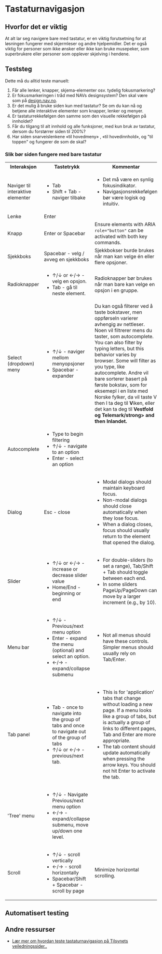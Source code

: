 # Tastaturnavigasjon

## Hvorfor det er viktig
At alt lar seg navigere bare med tastatur, er en viktig forutsetning for at løsningen fungerer med skjermleser og andre hjelpemidler. Det er også viktig for personer som ikke ønsker eller ikke kan bruke musepeker, som superbrukere eller personer som opplever skjelving i hendene.

## Teststeg
Dette må du alltid teste manuelt:

1. Får alle lenker, knapper, skjema-elementer osv. tydelig fokusmarkering?
2. Er fokusmarkeringen i tråd med NAVs designsystem? Den skal være som på [design.nav.no](https://design.nav.no/).
3. Er det mulig å bruke siden kun med tastatur?  Se om du kan nå og betjene alle interaktive elementer som knapper, lenker og menyer.
4. Er tastaturrekkefølgen den samme som den visuelle rekkefølgen på innholdet? 
5. Får du tilgang til alt innhold og alle funksjoner, med kun bruk av tastatur, dersom du forstørrer siden til 200%? 
6. Har siden snarveislenkene «til hovedmeny» , «til hovedinnhold», og "til toppen" og fungerer de som de skal?  

### Slik bør siden fungere med bare tastatur
<table>
	<tbody><tr>
		<th scope="col">Interaksjon </th>
		<th scope="col">Tastetrykk</th>
		<th scope="col">Kommentar</th>
	</tr>
	<tr>
		<td>Naviger til interaktive elementer</td>
		<td><ul>
			<li><span class="keycap">Tab</span></li>
			<li><span class="keycap">Shift</span> + <span class="keycap">Tab</span> - naviger tilbake</li>
		</ul>			</td>
		<td>
			<ul>
				<li>Det må være en synlig fokusindikator.</li>
				<li>Navigasjonsrekkefølgen bør være logisk og intuitiv.</li>
			</ul>
		</td>
	</tr>
	<tr>
		<td>Lenke</td>
		<td><span class="keycap">Enter</span></td>
		<td></td>
	</tr>
	<tr>
		<td>Knapp</td>
		<td><span class="keycap">Enter</span> or <span class="keycap">Spacebar</span></td>
		<td>Ensure elements with ARIA <code>role="button"</code> can  be activated with both key commands.</td>
	</tr>
	<tr>
		<td>Sjekkboks</td>
		<td><span class="keycap">Spacebar</span> - velg / avveg en sjekkboks</td>
		<td>Sjekkbokser burde brukes når man kan velge én eller flere opsjoner.</td>
	</tr>
	<tr>
		<td>Radioknapper</td>
		<td>
			<ul>
				<li><span class="keycap">↑</span>/<span class="keycap">↓</span> or <span class="keycap">←</span>/<span class="keycap">→</span> - velg en opsjon. </li>
				<li><span class="keycap">Tab</span> - gå til neste element.</li>
			</ul>
		</td>
		<td>Radioknapper bør brukes når man bare kan velge en opsjon i en gruppe.</td>
	</tr>
	<tr>
		<td>Select (dropdown) meny</td>
		<td>
			<ul>
				<li><span class="keycap">↑</span>/<span class="keycap">↓</span> - naviger mellom menyopsjoner</li>
				<li><span class="keycap">Spacebar</span> - expander</li>
			</ul>
		</td>
		<td>Du kan også filterer ved å taste bokstaver, men oppførseln varierer avhengig av nettleser. Noen vil filtrerer mens du taster, som autocomplete. You can also filter by typing letters, but this behavior varies by browser. Some will filter as you type, like autocomplete. Andre vil bare sorterer basert på første bokstav, som for eksemepl i en liste med Norske fylker, da vil taste <span class="keycap">V</span> then <span class="keycap">I</span> ta deg til <strong>V</strong>iken, eller det kan ta deg til <strong>Vestfold og Telemark/strong> and then <strong>I</strong>nlandet.</td>
	</tr>
	<tr>
		<td>Autocomplete</td>
		<td>
			<ul>
				<li>Type to begin filtering</li>
				<li><span class="keycap">↑</span>/<span class="keycap">↓</span> - navigate to an option</li>
				<li><span class="keycap">Enter</span> - select an option</li>
			</ul>
		</td>
		<td></td>
	</tr>
	<tr>
		<td>Dialog</td>
		<td><span class="keycap">Esc</span> - close</td>
		<td>
			<ul>
				<li>Modal dialogs should maintain keyboard focus.</li>
				<li>Non-modal dialogs should close automatically when they lose focus.</li>
				<li>When a dialog closes, focus should usually return to the element that opened the dialog.</li>
			</ul>
		</td>
	</tr>
	<tr>
		<td>Slider</td>
		<td>
			<ul>
				<li><span class="keycap">↑</span>/<span class="keycap">↓</span> or <span class="keycap">←</span>/<span class="keycap">→</span> - increase or decrease slider value</li>
				<li><span class="keycap">Home</span>/<span class="keycap">End</span> - beginning or end</li>
			</ul>								
		</td>
		<td>
			<ul>
				<li>For double-sliders (to set a range), <span class="keycap">Tab</span>/<span class="keycap">Shift</span> + <span class="keycap">Tab</span> should toggle between each end.</li>
				<li>In some sliders <span class="keycap">PageUp</span>/<span class="keycap">PageDown</span> can move by a larger increment (e.g., by 10).</li>
			</ul>								
		</td>
	</tr>
	<tr>
		<td>Menu bar</td>
		<td>
			<ul>
				<li><span class="keycap">↑</span>/<span class="keycap">↓</span> - Previous/next menu option</li>
				<li><span class="keycap">Enter</span> - expand the menu (optional) and select an option.</li>
				<li><span class="keycap">←</span>/<span class="keycap">→</span> - expand/collapse submenu</li>
			</ul>
		</td>
		<td>
			<ul>
				<li>Not all menus should have these controls. Simpler menus should usually rely on <span class="keycap">Tab</span>/<span class="keycap">Enter</span>.</li>
			</ul>
		</td>
	</tr>
	<tr>
		<td>Tab panel</td>
		<td>
			<ul>
				<li><span class="keycap">Tab</span> - once to navigate into the group of tabs and once to navigate out of the group of tabs</li>
				<li><span class="keycap">↑</span>/<span class="keycap">↓</span> or <span class="keycap">←</span>/<span class="keycap">→</span> - previous/next tab.</li>									
			</ul>
		</td>
		<td>
			<ul>
				<li>This is for 'application' tabs that change without loading a new page. If a menu looks like a group of tabs, but is actually a group of links to different pages, <span class="keycap">Tab</span> and <span class="keycap">Enter</span> are more appropriate.</li>
				<li>The tab content should update automatically when pressing the arrow keys. You should not hit Enter to activate the tab.</li>
			</ul>
		</td>
	</tr>
	<tr>
		<td>'Tree' menu</td>
		<td>
			<ul>
				<li><span class="keycap">↑</span>/<span class="keycap">↓</span> - Navigate Previous/next menu option</li>
				<li><span class="keycap">←</span>/<span class="keycap">→</span> - expand/collapse submenu, move up/down one level.</li>
			</ul>
		</td>
		<td></td>
	</tr>
	<tr>						
		<td>Scroll </td>
		<td>
			<ul>
				<li><span class="keycap">↑</span>/<span class="keycap">↓</span> - scroll vertically</li>
				<li><span class="keycap">←</span>/<span class="keycap">→</span> - scroll horizontally</li>
				<li><span class="keycap">Spacebar</span>/<span class="keycap">Shift</span> + <span class="keycap">Spacebar</span> - scroll by page</li>
			</ul>
		</td>
		<td>
			<p>Minimize horizontal scrolling.</p>
		</td>
	</tr>
</tbody></table>

## Automatisert testing


## Andre ressurser
* [Lær mer om hvordan teste tastaturnavigasjon på Tilsynets veiledningssider.. ](https://uu.difi.no/krav-og-regelverk/kom-i-gang/hvordan-teste-universell-utforming-av-ditt-nettsted#tastaturnavigering)
